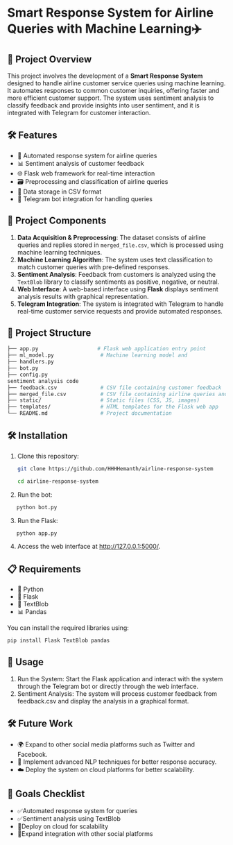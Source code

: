 #  Smart Response System for Airline Queries with Machine Learning✈️ 

## 🚀 Project Overview

This project involves the development of a **Smart Response System** designed to handle airline customer service queries using machine learning. It automates responses to common customer inquiries, offering faster and more efficient customer support. The system uses sentiment analysis to classify feedback and provide insights into user sentiment, and it is integrated with Telegram for customer interaction.

## 🛠️ Features
- 🤖 Automated response system for airline queries
- 📊 Sentiment analysis of customer feedback
- 🌐 Flask web framework for real-time interaction
- 🗃️ Preprocessing and classification of airline queries
- 📝 Data storage in CSV format
- 💬 Telegram bot integration for handling queries

## 📁 Project Components
1. **Data Acquisition & Preprocessing**: The dataset consists of airline queries and replies stored in `merged_file.csv`, which is processed using machine learning techniques.
2. **Machine Learning Algorithm**: The system uses text classification to match customer queries with pre-defined responses.
3. **Sentiment Analysis**: Feedback from customers is analyzed using the `TextBlob` library to classify sentiments as positive, negative, or neutral.
4. **Web Interface**: A web-based interface using **Flask** displays sentiment analysis results with graphical representation.
5. **Telegram Integration**: The system is integrated with Telegram to handle real-time customer service requests and provide automated responses.

## 📂 Project Structure
```bash
├── app.py                   # Flask web application entry point
├── ml_model.py               # Machine learning model and 
├── handlers.py
├── bot.py
├── config.py
sentiment analysis code
├── feedback.csv              # CSV file containing customer feedback
├── merged_file.csv           # CSV file containing airline queries and replies
├── static/                   # Static files (CSS, JS, images)
├── templates/                # HTML templates for the Flask web app
└── README.md                 # Project documentation
```



## 🛠️ Installation

1. Clone this repository:
   ```bash
   git clone https://github.com/HHHHemanth/airline-response-system
   
   cd airline-response-system
   ```
2. Run the bot:
```bash
   python bot.py
```
3. Run the Flask:
```bash
   python app.py
```
4. Access the web interface at http://127.0.0.1:5000/.

## 📋 Requirements
- 🐍 Python
- 🧰 Flask
- 📜 TextBlob
- 📊 Pandas

You can install the required libraries using:
```bash 
pip install Flask TextBlob pandas
```
## 🎯 Usage
1. Run the System: Start the Flask application and interact with the system through the Telegram bot or directly through the web interface.
2. Sentiment Analysis: The system will process customer feedback from feedback.csv and display the analysis in a graphical format.

## 🛠️ Future Work
- 🌍 Expand to other social media platforms such as Twitter and Facebook.
- 🧠 Implement advanced NLP techniques for better response accuracy.
- ☁️ Deploy the system on cloud platforms for better scalability.

## 🎯 Goals Checklist
 - ✅Automated response system for queries
 -  ✅Sentiment analysis using TextBlob
 - 🔲Deploy on cloud for scalability
 - 🔲Expand integration with other social platforms

 



